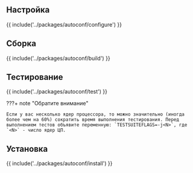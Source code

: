 <pkg :name="'autoconf'" instsize showsbu2></pkg>

## Настройка

{{ include('../packages/autoconf/configure') }}

## Сборка

{{ include('../packages/autoconf/build') }}

## Тестирование

{{ include('../packages/autoconf/test') }}

???+ note "Обратите внимание"
	
	Если у вас несколько ядер процессора, то можно значительно (иногда более чем на 60%) сократить время выполнения тестирования. Перед выполнением тестов объявите переменную: `TESTSUITEFLAGS=-j<N>`, где `<N>` - число ядер ЦП.

## Установка

{{ include('../packages/autoconf/install') }}


